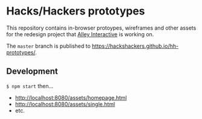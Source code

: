 # Hacks/Hackers prototypes

This repository contains in-browser protoypes, wireframes and other assets for the redesign project that [Alley Interactive](http://www.alleyinteractive.com/) is working on.

The `master` branch is published to https://hackshackers.github.io/hh-prototypes/.

## Development

`$ npm start` then...

* [http://localhost:8080/assets/homepage.html](http://localhost:8080/assets/homepage.html)
* [http://localhost:8080/assets/single.html](http://localhost:8080/assets/single.html)
* etc.